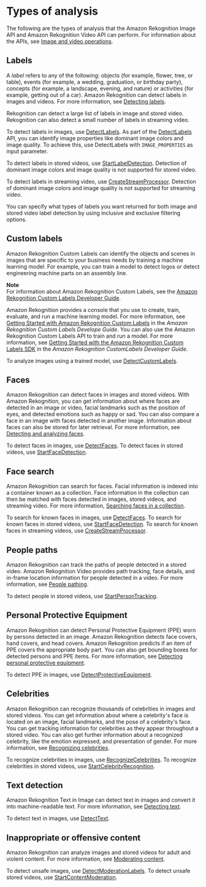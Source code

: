 # Types of analysis<a name="how-it-works-types"></a>

The following are the types of analysis that the Amazon Rekognition Image API and Amazon Rekognition Video API can perform\. For information about the APIs, see [Image and video operations](how-it-works-operations-intro.md)\.

## Labels<a name="how-it-works-labels-intro"></a>

 A *label* refers to any of the following: objects \(for example, flower, tree, or table\), events \(for example, a wedding, graduation, or birthday party\), concepts \(for example, a landscape, evening, and nature\) or activities \(for example, getting out of a car\)\. Amazon Rekognition can detect labels in images and videos\. For more information, see [Detecting labels](labels.md)\.

Rekognition can detect a large list of labels in image and stored video\. Rekognition can also detect a small number of labels in streaming video\.

To detect labels in images, use [DetectLabels](https://docs.aws.amazon.com/rekognition/latest/APIReference/API_DetectLabels.html)\. As part of the [DetectLabels](https://docs.aws.amazon.com/rekognition/latest/APIReference/API_DetectLabels.html) API, you can identify image properties like dominant image colors and image quality\. To achieve this, use DetectLabels with `IMAGE_PROPERTIES` as input parameter\.

To detect labels in stored videos, use [StartLabelDetection](https://docs.aws.amazon.com/rekognition/latest/APIReference/API_StartLabelDetection.html)\. Detection of dominant image colors and image quality is not supported for stored video\.

To detect labels in streaming video, use [CreateStreamProcessor](https://docs.aws.amazon.com/rekognition/latest/APIReference/API_CreateStreamProcessor.html)\. Detection of dominant image colors and image quality is not supported for streaming video\.

You can specify what types of labels you want returned for both image and stored video label detection by using inclusive and exclusive filtering options\.

## Custom labels<a name="how-it-works-custom-labels-intro"></a>

Amazon Rekognition Custom Labels can identify the objects and scenes in images that are specific to your business needs by training a machine learning model\. For example, you can train a model to detect logos or detect engineering machine parts on an assembly line\.

**Note**  
For information about Amazon Rekognition Custom Labels, see the [Amazon Rekognition Custom Labels Developer Guide](https://docs.aws.amazon.com/rekognition/latest/customlabels-dg/what-is.html)\.

Amazon Rekognition provides a console that you use to create, train, evaluate, and run a machine learning model\. For more information, see [Getting Started with Amazon Rekognition Custom Labels](https://docs.aws.amazon.com/rekognition/latest/customlabels-dg/gs-introduction.html) in the *Amazon Rekognition Custom Labels Develope Guide*\. You can also use the Amazon Rekognition Custom Labels API to train and run a model\. For more information, see [Getting Started with the Amazon Rekognition Custom Labels SDK](https://docs.aws.amazon.com/rekognition/latest/customlabels-dg/gs-cli.html) in the *Amazon Rekognition CustomLabels Developer Guide*\.

To analyze images using a trained model, use [DetectCustomLabels](https://docs.aws.amazon.com/rekognition/latest/dg/API_DetectCustomLabels)\.

## Faces<a name="how-it-works-faces-intro"></a>

Amazon Rekognition can detect faces in images and stored videos\. With Amazon Rekognition, you can get information about where faces are detected in an image or video, facial landmarks such as the position of eyes, and detected emotions such as happy or sad\. You can also compare a face in an image with faces detected in another image\. Information about faces can also be stored for later retrieval\. For more information, see [Detecting and analyzing faces](faces.md)\.

To detect faces in images, use [DetectFaces](https://docs.aws.amazon.com/rekognition/latest/APIReference/API_DetectFaces.html)\. To detect faces in stored videos, use [StartFaceDetection](https://docs.aws.amazon.com/rekognition/latest/APIReference/API_StartFaceDetection.html)\.

## Face search<a name="how-it-works-search-faces-intro"></a>

Amazon Rekognition can search for faces\. Facial information is indexed into a container known as a collection\. Face information in the collection can then be matched with faces detected in images, stored videos, and streaming video\. For more information, [Searching faces in a collection](collections.md)\.

To search for known faces in images, use [DetectFaces](https://docs.aws.amazon.com/rekognition/latest/APIReference/API_DetectFaces.html)\. To search for known faces in stored videos, use [StartFaceDetection](https://docs.aws.amazon.com/rekognition/latest/APIReference/API_StartFaceDetection.html)\. To search for known faces in streaming videos, use [CreateStreamProcessor](https://docs.aws.amazon.com/rekognition/latest/APIReference/API_CreateStreamProcessor.html)\.

## People paths<a name="how-it-works-persons-intro"></a>

Amazon Rekognition can track the paths of people detected in a stored video\. Amazon Rekognition Video provides path tracking, face details, and in\-frame location information for people detected in a video\. For more information, see [People pathing](persons.md)\. 

To detect people in stored videos, use [StartPersonTracking](https://docs.aws.amazon.com/rekognition/latest/APIReference/API_StartPersonTracking.html)\.

## Personal Protective Equipment<a name="how-it-works-ppe-intro"></a>

 Amazon Rekognition can detect Personal Protective Equipment \(PPE\) worn by persons detected in an image\. Amazon Rekognition detects face covers, hand covers, and head covers\. Amazon Rekognition predicts if an item of PPE covers the appropriate body part\. You can also get bounding boxes for detected persons and PPE items\. For more information, see [Detecting personal protective equipment](ppe-detection.md)\. 

To detect PPE in images, use [DetectProtectiveEquipment](https://docs.aws.amazon.com/rekognition/latest/APIReference/API_DetectProtectiveEquipment.html)\.

## Celebrities<a name="how-it-works-celebrities-intro"></a>

 Amazon Rekognition can recognize thousands of celebrities in images and stored videos\. You can get information about where a celebrity's face is located on an image, facial landmarks, and the pose of a celebrity's face\. You can get tracking information for celebrities as they appear throughout a stored video\. You can also get further information about a recognized celebrity, like the emotion expressed, and presentation of gender\. For more information, see [Recognizing celebrities](celebrities.md)\. 

To recognize celebrities in images, use [RecognizeCelebrities](https://docs.aws.amazon.com/rekognition/latest/APIReference/API_RecognizeCelebrities.html)\. To recognize celebrities in stored videos, use [StartCelebrityRecognition](https://docs.aws.amazon.com/rekognition/latest/APIReference/API_StartCelebrityRecognition.html)\.

## Text detection<a name="how-it-works-text-intro"></a>

Amazon Rekognition Text in Image can detect text in images and convert it into machine\-readable text\. For more information, see [Detecting text](text-detection.md)\.

To detect text in images, use [DetectText](https://docs.aws.amazon.com/rekognition/latest/APIReference/API_DetectText.html)\.

## Inappropriate or offensive content<a name="how-it-works-moderation-intro"></a>

Amazon Rekognition can analyze images and stored videos for adult and violent content\. For more information, see [Moderating content](moderation.md)\.

To detect unsafe images, use [DetectModerationLabels](https://docs.aws.amazon.com/rekognition/latest/APIReference/API_DetectModerationLabels.html)\. To detect unsafe stored videos, use [StartContentModeration](https://docs.aws.amazon.com/rekognition/latest/APIReference/API_StartContentModeration.html)\.